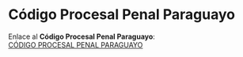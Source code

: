 # Código Procesal Penal Paraguayo

Enlace al **Código Procesal Penal Paraguayo**:  
[CÓDIGO PROCESAL PENAL PARAGUAYO](https://abogadoparaguayo.blogspot.com/2014/11/codigo-procesal-penal-paraguayo_11.html)
